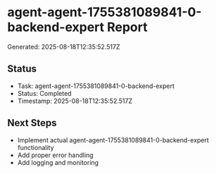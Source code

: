 # agent-agent-1755381089841-0-backend-expert Report

Generated: 2025-08-18T12:35:52.517Z

## Status
- Task: agent-agent-1755381089841-0-backend-expert
- Status: Completed
- Timestamp: 2025-08-18T12:35:52.517Z

## Next Steps
- Implement actual agent-agent-1755381089841-0-backend-expert functionality
- Add proper error handling
- Add logging and monitoring
